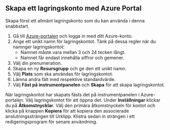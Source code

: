 ## <a name="create-a-storage-account-by-using-the-azure-portal"></a>Skapa ett lagringskonto med Azure Portal

Skapa först ett allmänt lagringskonto som du kan använda i denna snabbstart. 

1. Gå till [Azure-portalen](https://portal.azure.com/#create/Microsoft.StorageAccount-ARM) och logga in med ditt Azure-konto. 
2. Ange ett unikt namn för lagringskontot. Tänk på dessa regler när du namnger lagringskontot:
    - Namnet måste vara mellan 3 och 24 tecken långt.
    - Namnet får endast innehålla siffror och gemener.
4. Välj din prenumeration. 
5. Skapa en ny **Resursgrupp** och ge den ett unikt namn. 
6. Välj **Plats** som ska användas för lagringskontot.
7. Lämna andra fält med respektive standardvärde.
8. Välj **Fäst på instrumentpanelen** och **Skapa** för att skapa lagringskontot. 

När lagringskontot har skapats fästs det på instrumentpanelen i Azure-portalen. Välj lagringskontot för att öppna det. Under **Inställningar** klickar du på **Åtkomstnycklar**. Välj den primära åtkomstnyckeln för kontot och klicka på knappen **Kopiera** för att kopiera den associerade anslutningssträngen till Urklipp. Klistra sedan in strängen i ett redigeringsprogram för senare användning.
